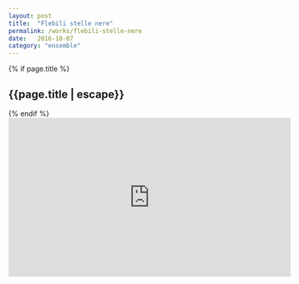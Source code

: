 ```yaml
---
layout: post
title:  "Flebili stelle nere"
permalink: /works/flebili-stelle-nere
date:   2016-10-07
category: "ensemble"
---
```

{% if page.title %}
<h2>{{page.title | escape}}</h2>
{% endif %}

<iframe width="560" height="315" src="https://www.youtube.com/embed/oQ08hPys8q8" frameborder="0" allow="accelerometer; autoplay; clipboard-write; encrypted-media; gyroscope; picture-in-picture" allowfullscreen></iframe>